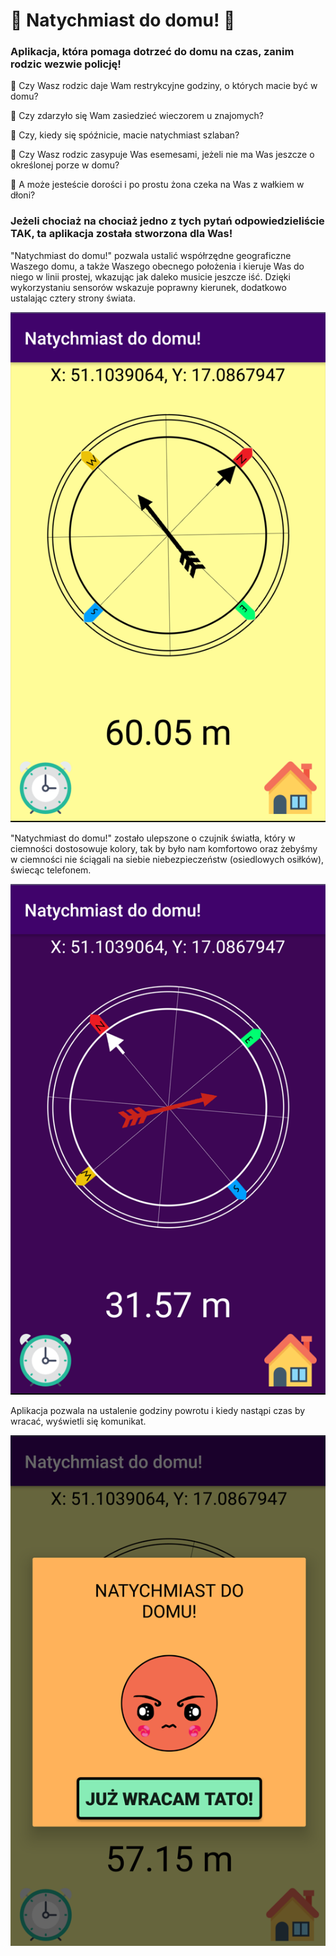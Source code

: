 # &#x1F53B; **Natychmiast do domu!** &#x1F53B;

### Aplikacja, która pomaga dotrzeć do domu na czas, zanim rodzic wezwie policję!

&#x1F34E; Czy Wasz rodzic daje Wam restrykcyjne godziny, o których macie być w domu?

&#x1F34F; Czy zdarzyło się Wam zasiedzieć wieczorem u znajomych?

&#x1F34E; Czy, kiedy się spóźnicie, macie natychmiast szlaban?

&#x1F34F; Czy Wasz rodzic zasypuje Was esemesami, jeżeli nie ma Was jeszcze o określonej porze w domu?

&#x1F34E; A może jesteście dorości i po prostu żona czeka na Was z wałkiem w dłoni?

### Jeżeli chociaż na chociaż jedno z tych pytań odpowiedzieliście TAK, ta aplikacja została stworzona dla Was!

"Natychmiast do domu!" pozwala ustalić współrzędne geograficzne Waszego domu, a także Waszego obecnego położenia i kieruje Was do niego
w linii prostej, wkazując jak daleko musicie jeszcze iść. Dzięki wykorzystaniu sensorów wskazuje poprawny kierunek, dodatkowo 
ustalając cztery strony świata.

![alt text](https://github.com/martarutkowska97/Android_natychmiast_do_domu/blob/master/screenshot/s2.png)

"Natychmiast do domu!" zostało ulepszone o czujnik światła, który w ciemności dostosowuje kolory, tak by było nam komfortowo oraz żebyśmy
w ciemności nie ściągali na siebie niebezpieczeństw (osiedlowych osiłków), świecąc telefonem.

![alt text](https://github.com/martarutkowska97/Android_natychmiast_do_domu/blob/master/screenshot/s1.png)

Aplikacja pozwala na ustalenie godziny powrotu i kiedy nastąpi czas by wracać, wyświetli się komunikat.

![alt text](https://github.com/martarutkowska97/Android_natychmiast_do_domu/blob/master/screenshot/s3.png)
